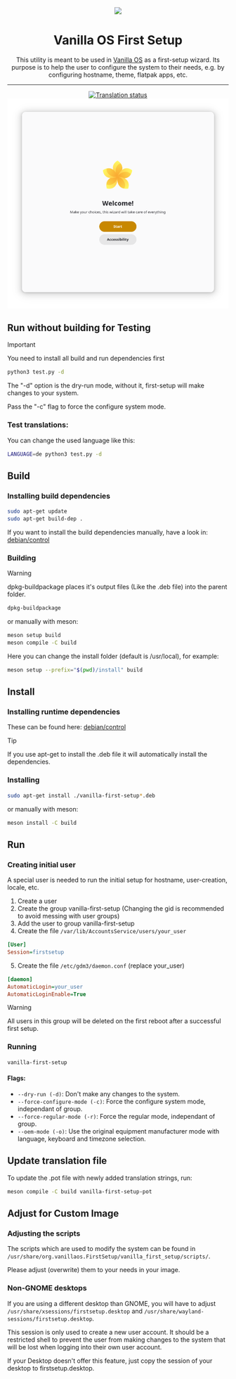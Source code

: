 <div align="center">
    <img src="data/icons/hicolor/scalable/apps/org.vanillaos.FirstSetup.svg">
    <h1>Vanilla OS First Setup</h1>
    <p>This utility is meant to be used in <a href="https://github.com/vanilla-os">Vanilla OS</a>
    as a first-setup wizard. Its purpose is to help the user to configure the
    system to their needs, e.g. by configuring hostname, theme, flatpak apps, etc.</p>
    <hr />
    <a href="https://hosted.weblate.org/projects/vanilla-os/first-setup/#information">
<img src="https://hosted.weblate.org/widgets/vanilla-os/-/first-setup/svg-badge.svg" alt="Translation status" />
</a>
    <br />
    <img src="data/screenshots/welcome-page.png">
</div>

## Run without building for Testing

> [!IMPORTANT]  
> You need to install all build and run dependencies first

```bash
python3 test.py -d
```

The "-d" option is the dry-run mode, without it, first-setup will make changes to your system.

Pass the "-c" flag to force the configure system mode.

### Test translations:

You can change the used language like this:
```bash
LANGUAGE=de python3 test.py -d
```

## Build

### Installing build dependencies
```bash
sudo apt-get update
sudo apt-get build-dep .
```

If you want to install the build dependencies manually, have a look in:
[debian/control](https://github.com/Vanilla-OS/first-setup/blob/main/debian/control)

### Building

> [!WARNING]  
> dpkg-buildpackage places it's output files (Like the .deb file) into the parent folder.

```bash
dpkg-buildpackage
```

or manually with meson:

```bash
meson setup build
meson compile -C build
```

Here you can change the install folder (default is /usr/local), for example:
```bash
meson setup --prefix="$(pwd)/install" build
```

## Install

### Installing runtime dependencies
These can be found here:
[debian/control](https://github.com/Vanilla-OS/first-setup/blob/main/debian/control)

> [!TIP]   
> If you use apt-get to install the .deb file it will automatically install the dependencies.

### Installing

```bash
sudo apt-get install ./vanilla-first-setup*.deb
```

or manually with meson:

```bash
meson install -C build
```

## Run

### Creating initial user

A special user is needed to run the initial setup for hostname, user-creation, locale, etc.

1. Create a user
2. Create the group vanilla-first-setup (Changing the gid is recommended to avoid messing with user groups)
3. Add the user to group vanilla-first-setup
4. Create the file `/var/lib/AccountsService/users/your_user`
```ini
[User]
Session=firstsetup
```
5. Create the file `/etc/gdm3/daemon.conf` (replace your_user)
```ini
[daemon]
AutomaticLogin=your_user
AutomaticLoginEnable=True
```

> [!WARNING]  
> All users in this group will be deleted on the first reboot after a successful first setup.

### Running
```bash
vanilla-first-setup
```

#### Flags:

- `--dry-run (-d)`: Don't make any changes to the system.
- `--force-configure-mode (-c)`: Force the configure system mode, independant of group.
- `--force-regular-mode (-r)`: Force the regular mode, independant of group.
- `--oem-mode (-o)`: Use the original equipment manufacturer mode with language, keyboard and timezone selection.

## Update translation file

To update the .pot file with newly added translation strings, run:

```bash
meson compile -C build vanilla-first-setup-pot
```

## Adjust for Custom Image

### Adjusting the scripts

The scripts which are used to modify the system can be found in `/usr/share/org.vanillaos.FirstSetup/vanilla_first_setup/scripts/`.

Please adjust (overwrite) them to your needs in your image.

### Non-GNOME desktops

If you are using a different desktop than GNOME, you will have to adjust `/usr/share/xsessions/firstsetup.desktop` and `/usr/share/wayland-sessions/firstsetup.desktop`.

This session is only used to create a new user account. It should be a restricted shell to prevent the user from making changes to the system that will be lost when logging into their own user account.

If your Desktop doesn't offer this feature, just copy the session of your desktop to firstsetup.desktop.
